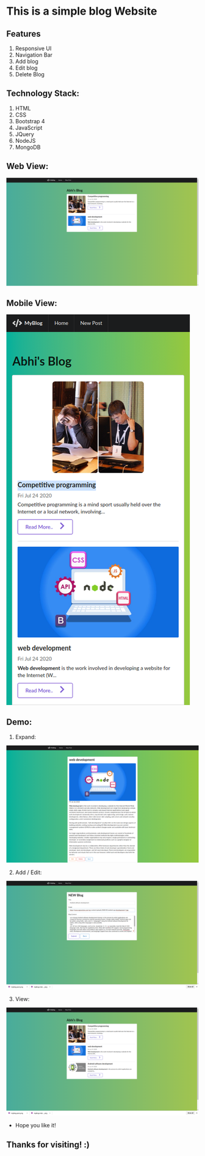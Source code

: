 # This is a simple blog Website

## Features
  1. Responsive UI
  2. Navigation Bar
  3. Add blog
  4. Edit blog
  5. Delete Blog
  
## Technology Stack:
  1. HTML
  2. CSS
  3. Bootstrap 4
  4. JavaScript
  5. JQuery
  6. NodeJS
  7. MongoDB
  
## Web View: 

![alt text](https://github.com/AdminAbhi/myblog/blob/master/Screenshots/myblog-web-view.png?raw=true)

## Mobile View:

![alt text](https://github.com/AdminAbhi/myblog/blob/master/Screenshots/myblog-mob-view.png?raw=true)

## Demo:

1. Expand:

![alt text](https://github.com/AdminAbhi/myblog/blob/master/Screenshots/myblog-post.png?raw=true)

2. Add / Edit:

![alt text](https://github.com/AdminAbhi/myblog/blob/master/Screenshots/myblog-add-post.png?raw=true)

3. View:

![alt text](https://github.com/AdminAbhi/myblog/blob/master/Screenshots/myblog-web-view2.png?raw=true)

- Hope you like it!

## Thanks for visiting! :)
